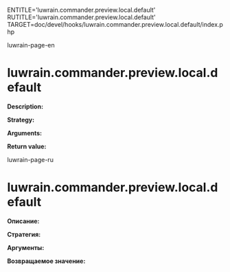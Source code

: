 
ENTITLE='luwrain.commander.preview.local.default'
RUTITLE='luwrain.commander.preview.local.default'
TARGET=doc/devel/hooks/luwrain.commander.preview.local.default/index.php

luwrain-page-en

# luwrain.commander.preview.local.default

__Description:__

__Strategy:__

__Arguments:__

__Return value:__


luwrain-page-ru

# luwrain.commander.preview.local.default 

__Описание:__

__Стратегия:__

__Аргументы:__

__Возвращаемое значение:__

